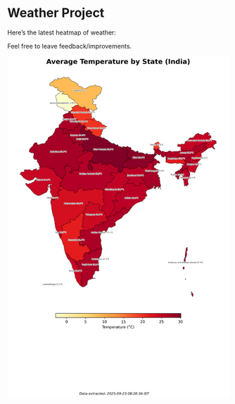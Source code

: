 # Weather Project

Here’s the latest heatmap of weather:

Feel free to leave feedback/improvements.

![India Heatmap](docs/assets/india_heatmap.png?v=D20AFC)
